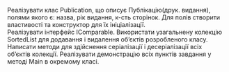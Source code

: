 Реалізувати клас Publication, що описує Публікацію(друк. видання), полями якого є: назва, рік видання, к-сть сторінок. 
Для полів створити властивості та конструктор для їх ініціалізації.                           
Реалізувати інтерфейс IComparable. 
Використати узагальнену колекцію SortedList<T> для додавання і видалення об’єктів розробленого класу.                                          
Написати методи для здійснення серіалізації і десеріалізації всіх об’єктів колекції.                                                                                   Реалізувати демонстрацію всіх пунктів завдання у методі Main в окремому класі.
